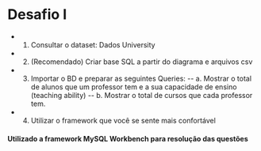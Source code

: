 # Desafio I

- 1. Consultar o dataset: Dados University
- 2. (Recomendado) Criar base SQL a partir do diagrama e arquivos csv
- 3. Importar o BD e preparar as seguintes Queries:
-- a. Mostrar o total de alunos que um professor tem e a sua capacidade de ensino (teaching ability)
-- b. Mostrar o total de cursos que cada professor tem.
- 4. Utilizar o framework que você se sente mais confortável

#### Utilizado a framework MySQL Workbench para resolução das questões